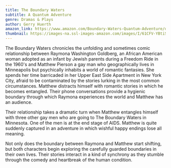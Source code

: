 ```yaml
---
title: The Boundary Waters
subtitle: A Quantum Adventure
genre: Dramas & Plays
author: Gerry Huerth
amazon_link: https://www.amazon.com/Boundary-Waters-Quantum-Adventure/dp/1648953948/ref=sr_1_1?crid=3NBF336P7HC1V&keywords=9781648953941&qid=1642673467&sprefix=%2Caps%2C283&sr=8-1
thumbnail: https://images-na.ssl-images-amazon.com/images/I/61CFV-YBtiS.jpg
---
```

The Boundary Waters chronicles the unfolding and sometimes comic relationship between Raymona Washington Goldberg, an African American woman adopted as an infant by Jewish parents during a Freedom Ride in the 1960's and Matthew Pierson a gay man who geographically lives in Minneapolis but psychically inhabits a world of romantic fantasies. She spends her time barricaded in her Upper East Side Apartment in New York City, afraid to be contaminated by the stories lurking in the most common circumstances. Matthew distracts himself with romantic stories in which he becomes entangled. Their phone conversations provide a hygienic boundary through which Raymona experiences the world and Matthew has an audience.

Their relationship takes a dramatic turn when Matthew entangles himself with three other gay men who are going to The Boundary Waters in Minnesota. One of the men is at the end stage of AIDS. Matthew is quite suddenly captured in an adventure in which wishful happy endings lose all meaning.

Not only does the boundary between Raymona and Matthew start shifting, but both characters begin exploring the carefully guarded boundaries in their own lives. Their stories interact in a kind of synchrony as they stumble through the comedy and heartbreak of the human condition.